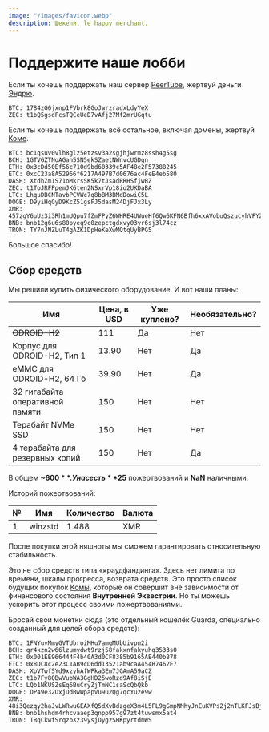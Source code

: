 ```yaml
---
image: "/images/favicon.webp"
description: Шекели, le happy merchant.
---
```


# Поддержите наше лобби

Если ты хочешь поддержать наш сервер [PeerTube](/how/peertube.md), жертвуй деньги [Эндрю](https://amorgan.xyz).

```
BTC: 1784zG6jxnp1FVbrk8GoJwrzradxLdyYeX
ZEC: t1bQ5gsdFcsTQCeUeD7vAfj27Mf2mrUGqtu
```

Если ты хочешь поддержать всё остальное, включая домены, жертвуй [Коме](/who/commagray.md).

```
BTC: bc1qsuv0vlh8glz5etzsv3a2sgjhjwrmz8ssh4g5sg
BCH: 1GTVGZTNoAGah5SN5ekSZaetNWnvcUGDgn
ETH: 0x3cDd50Ef56c710d9bd60339c5AF48e2F57388245
ETC: 0xcC23a8A52966f6217A497B7d0676ac4FeE4eb580
DASH: XtdhZm1S71oMkrsSK5k7tJsadRRHSfjwBZ
ZEC: t1ToJRFPpemJK6ten2NSxrVp18io2UKDaBA
LTC: LhquDBCNTavbPCVWc7q8bBM3BMdDowiC5L
DOGE: D9yiHqGyD9KcZ51gsFJ5dasM24DjFJx3Ly
XMR: 457zgY6uUz3i3Rh1mUQpu7fZmFPyZ6WHRE4UWueHf6Qw6KFN6Bfh6xxAVobuQszucyhVFYZ8uYLnY2YXUS7NpJ8GQ3Rm9wz
BNB: bnb12g6u6s80pyeq9c0zepctgdxvy03yr6sj3l74cz
TRON: TY7nJNZLuT4gAZK1DpHeKeXwMQtqUyBPG5
```

Большое спасибо!

## Сбор средств

Мы решили купить физического оборудование. И вот наши планы:

Имя | Цена, в USD | Уже куплено? | Необязательно?
--- | --- | --- | ---
~~ODROID-H2~~ | 111 | Да | Нет
Корпус для ODROID-H2, Тип 1 | 13.90 | Нет | Да
eMMC для ODROID-H2, 64 Гб | 39.90 | Нет | Да
32 гигабайта оперативной памяти | 150 | Нет | Нет
Терабайт NVMe SSD | 150 | Нет | Нет
4 терабайта для резервных копий | 150 | Нет | Да

В общем **~$600**. У нас есть **$25** пожертвований и **NaN** наличными.

Историй пожертвований:

№ | Имя | Количество | Валюта
--- | --- | --- | ---
1 | winzstd | 1.488 | XMR

После покупки этой няшноты мы сможем гарантировать относительную стабильность.

Это не сбор средств типа «краудфандинга». Здесь нет лимита по времени, шкалы прогресса, возврата средств. Это просто список будущих покупок [Комы](/who/commagray.md), которые он совершит вне зависимости от финансового состояния **Внутренней Эквестрии**. Но ты можешь ускорить этот процесс своими пожертвованиями.

Бросай свои монетки сюда (это отдельный кошелёк Guarda, специально созданный для целей сбора средств):

```
BTC: 1FNYuvMmyGVTUbroiMHu7amgMUbUivpn2i
BCH: qr4kzn2w66lzumydwt9rzj58fakxnfakyuhq3533s0
ETH: 0x001EE966444F4b40A3d0CF8385b9165AE440b878
ETC: 0x8DC8c2e23C1AB9cD6dd13521ab9caA454B7462E7
DASH: XpVTwf5Yd9xzyhAfWPka3Em7JGAmA59aCZ
ZEC: t1b7Fy8QBwVubWA3GgHD25woRzd9Af8iSjE
LTC: LQb1NKUSZsEq6BuCryZjTmNC1saScQbQkb
DOGE: DP49e32UxjDdBwWpapVu9u2Qg7qcYuze9w
XMR: 48i3Qezqy2haJvLWRwuGEAXfQ5dXvBdzgeX3m4L5FL9gGmpNMhyJnEuKVPs2j2nTLKFJsBjud79dr3sRjA9YPe3oBsp24wS
BNB: bnb1hshdm4rhcvaaep3qnpp957g97zt4tuwsmx5at4
TRON: TBqCkwfSrqzbXz39ysjDygzSHKpyrtdmWS
```

